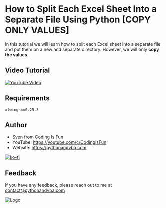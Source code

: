 # How to Split Each Excel Sheet Into a Separate File Using Python [COPY ONLY VALUES]

In this tutorial we will learn how to split each Excel sheet into a separate file and put them on a new and separate directory. However, we will only **copy the values**.

## Video Tutorial

[![YouTube Video](https://img.youtube.com/vi/XXX/0.jpg)](https://youtu.be/XXX)

## Requirements
```
xlwings==0.25.3
```

## Author

- Sven from Coding Is Fun
- YouTube: https://youtube.com/c/CodingIsFun
- Website: https://pythonandvba.com

[![ko-fi](https://ko-fi.com/img/githubbutton_sm.svg)](https://ko-fi.com/X7X47Q0EG)

## Feedback

If you have any feedback, please reach out to me at contact@pythonandvba.com


![Logo](https://www.pythonandvba.com/banner-img)

